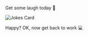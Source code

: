 Get some laugh today 🤣

![Jokes Card](https://readme-jokes.vercel.app/api?theme=monokai)


Happy? OK, now get back to work 💻
